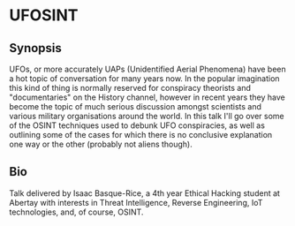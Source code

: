 # UFOSINT

## Synopsis

UFOs, or more accurately UAPs (Unidentified Aerial Phenomena) have been a hot topic of conversation for many years now. In the popular imagination this kind of thing is normally reserved for conspiracy theorists and "documentaries" on the History channel, however in recent years they have become the topic of much serious discussion amongst scientists and various military organisations around the world. In this talk I'll go over some of the OSINT techniques used to debunk UFO conspiracies, as well as outlining some of the cases for which there is no conclusive explanation one way or the other (probably not aliens though).

## Bio

Talk delivered by Isaac Basque-Rice, a 4th year Ethical Hacking student at Abertay with interests in Threat Intelligence, Reverse Engineering, IoT technologies, and, of course, OSINT.